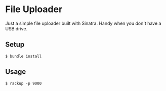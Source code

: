 # File Uploader

Just a simple file uploader built with Sinatra. Handy when you don't have a USB drive.

## Setup

    $ bundle install

## Usage

    $ rackup -p 9000
